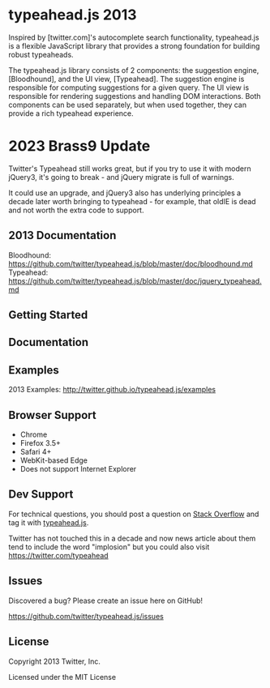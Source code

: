 typeahead.js 2013
============================

Inspired by [twitter.com]'s autocomplete search functionality, typeahead.js is 
a flexible JavaScript library that provides a strong foundation for building 
robust typeaheads.

The typeahead.js library consists of 2 components: the suggestion engine, 
[Bloodhound], and the UI view, [Typeahead]. 
The suggestion engine is responsible for computing suggestions for a given 
query. The UI view is responsible for rendering suggestions and handling DOM 
interactions. Both components can be used separately, but when used together, 
they can provide a rich typeahead experience.

2023 Brass9 Update
==================

Twitter's Typeahead still works great, but if you try to use it with modern jQuery3, it's going to break - and jQuery migrate is full of warnings.

It could use an upgrade, and jQuery3 also has underlying principles a decade later worth bringing to typeahead - for example, that oldIE is dead and not worth the extra code to support.


## 2013 Documentation

Bloodhound: https://github.com/twitter/typeahead.js/blob/master/doc/bloodhound.md
Typeahead: https://github.com/twitter/typeahead.js/blob/master/doc/jquery_typeahead.md


Getting Started
---------------


Documentation 
-------------


Examples
--------

2013 Examples: http://twitter.github.io/typeahead.js/examples


Browser Support
---------------

* Chrome
* Firefox 3.5+
* Safari 4+
* WebKit-based Edge
* Does not support Internet Explorer


Dev Support
----------------

For technical questions, you should post a question on [Stack Overflow] and tag 
it with [typeahead.js][so tag].

<!-- section links -->

[Stack Overflow]: http://stackoverflow.com/
[so tag]: http://stackoverflow.com/questions/tagged/typeahead.js

Twitter has not touched this in a decade and now news article about them tend to include the word "implosion" but you could also visit https://twitter.com/typeahead

Issues
------

Discovered a bug? Please create an issue here on GitHub!

https://github.com/twitter/typeahead.js/issues


License
-------

Copyright 2013 Twitter, Inc.

Licensed under the MIT License
